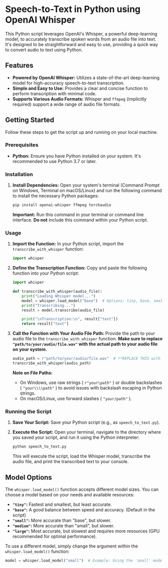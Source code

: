 # Speech-to-Text in Python using OpenAI Whisper

This Python script leverages OpenAI's Whisper, a powerful deep-learning model, to accurately transcribe spoken words from an audio file into text. It's designed to be straightforward and easy to use, providing a quick way to convert audio to text using Python.

## Features

*   **Powered by OpenAI Whisper:** Utilizes a state-of-the-art deep-learning model for high-accuracy speech-to-text transcription.
*   **Simple and Easy to Use:**  Provides a clear and concise function to perform transcription with minimal code.
*   **Supports Various Audio Formats:**  Whisper and `ffmpeg` (implicitly required) support a wide range of audio file formats.

## Getting Started

Follow these steps to get the script up and running on your local machine.

### Prerequisites

*   **Python:** Ensure you have Python installed on your system. It's recommended to use Python 3.7 or later.

### Installation

1.  **Install Dependencies:** Open your system's terminal (Command Prompt on Windows, Terminal on macOS/Linux) and run the following command to install the necessary Python packages:

    ```bash
    pip install openai-whisper ffmpeg torchaudio
    ```

    **Important:** Run this command in your terminal or command line interface. **Do not** include this command within your Python script.

### Usage

1.  **Import the Function:** In your Python script, import the `transcribe_with_whisper` function:

    ```python
    import whisper
    ```

2.  **Define the Transcription Function:** Copy and paste the following function into your Python script:

    ```python
    import whisper

    def transcribe_with_whisper(audio_file):
        print("Loading Whisper model...")
        model = whisper.load_model("base")  # Options: tiny, base, small, medium, large
        print("Transcribing...")
        result = model.transcribe(audio_file)

        print("\nTranscription:\n", result["text"])
        return result["text"]
    ```

3.  **Call the Function with Your Audio File Path:**  Provide the path to your audio file to the `transcribe_with_whisper` function.  **Make sure to replace `"path/to/your/audio/file.wav"` with the actual path to your audio file on your system.**

    ```python
    audio_path = r"path/to/your/audio/file.wav"  # **REPLACE THIS with your audio file path!**
    transcribe_with_whisper(audio_path)
    ```

    **Note on File Paths:**
    *   On Windows, use raw strings ( `r"your\path"` ) or double backslashes ( `"your\\\\path"` ) to avoid issues with backslash escaping in Python strings.
    *   On macOS/Linux, use forward slashes ( `"your/path"` ).

### Running the Script

1.  **Save Your Script:** Save your Python script (e.g., as `speech_to_text.py`).
2.  **Execute the Script:** Open your terminal, navigate to the directory where you saved your script, and run it using the Python interpreter:

    ```bash
    python speech_to_text.py
    ```

    This will execute the script, load the Whisper model, transcribe the audio file, and print the transcribed text to your console.

## Model Options

The `whisper.load_model()` function accepts different model sizes. You can choose a model based on your needs and available resources:

*   **`"tiny"`:**  Fastest and smallest, but least accurate.
*   **`"base"`:**  A good balance between speed and accuracy. (Default in the script)
*   **`"small"`:**  More accurate than "base", but slower.
*   **`"medium"`:**  More accurate than "small", but slower.
*   **`"large"`:**  Most accurate, but slowest and requires more resources (GPU recommended for optimal performance).

To use a different model, simply change the argument within the `whisper.load_model()` function:

```python
model = whisper.load_model("small")  # Example: Using the 'small' model
